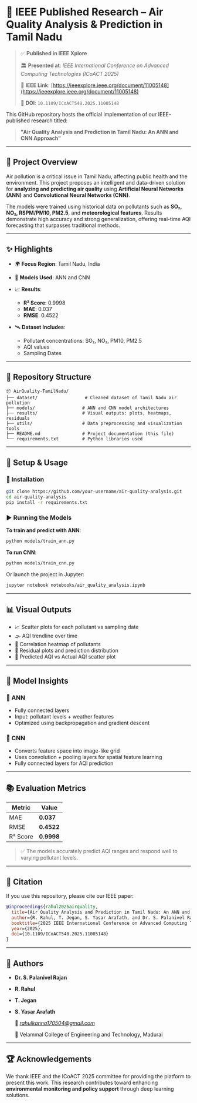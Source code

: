 # 📄 IEEE Published Research – Air Quality Analysis & Prediction in Tamil Nadu

> ✅ **Published in IEEE Xplore**
> 
> 🏛️ **Presented at**: *IEEE International Conference on Advanced Computing Technologies (ICoACT 2025)*
> 
> 🔗 **IEEE Link**: [https://ieeexplore.ieee.org/document/11005148](https://ieeexplore.ieee.org/document/11005148)
> 
> 📄 **DOI**: `10.1109/ICoACT548.2025.11005148`


This GitHub repository hosts the official implementation of our IEEE-published research titled:

> **"Air Quality Analysis and Prediction in Tamil Nadu: An ANN and CNN Approach"**

---

## 🧠 Project Overview

Air pollution is a critical issue in Tamil Nadu, affecting public health and the environment. This project proposes an intelligent and data-driven solution for **analyzing and predicting air quality** using **Artificial Neural Networks (ANN)** and **Convolutional Neural Networks (CNN)**.

The models were trained using historical data on pollutants such as **SO₂, NO₂, RSPM/PM10, PM2.5**, and **meteorological features**. Results demonstrate high accuracy and strong generalization, offering real-time AQI forecasting that surpasses traditional methods.

---

## ✨ Highlights

* 🌍 **Focus Region**: Tamil Nadu, India
* 🤖 **Models Used**: ANN and CNN
* 📈 **Results**:

  * **R² Score**: 0.9998
  * **MAE**: 0.037
  * **RMSE**: 0.4522
* 🛰️ **Dataset Includes**:

  * Pollutant concentrations: SO₂, NO₂, PM10, PM2.5
  * AQI values
  * Sampling Dates

---

## 📁 Repository Structure

```
📦 AirQuality-TamilNadu/
├── dataset/                  # Cleaned dataset of Tamil Nadu air pollution
├── models/                  # ANN and CNN model architectures
├── results/                 # Visual outputs: plots, heatmaps, residuals
├── utils/                   # Data preprocessing and visualization tools
├── README.md                # Project documentation (this file)
└── requirements.txt         # Python libraries used
```

---

## 🧪 Setup & Usage

### 🔧 Installation

```bash
git clone https://github.com/your-username/air-quality-analysis.git
cd air-quality-analysis
pip install -r requirements.txt
```

### ▶️ Running the Models

**To train and predict with ANN**:

```bash
python models/train_ann.py
```

**To run CNN**:

```bash
python models/train_cnn.py
```

Or launch the project in Jupyter:

```bash
jupyter notebook notebooks/air_quality_analysis.ipynb
```

---

## 📊 Visual Outputs

* 📈 Scatter plots for each pollutant vs sampling date
* 🌫️ AQI trendline over time
* 🧮 Correlation heatmap of pollutants
* 🔁 Residual plots and prediction distribution
* 🎯 Predicted AQI vs Actual AQI scatter plot

---

## 🧠 Model Insights

### 🔸 ANN

* Fully connected layers
* Input: pollutant levels + weather features
* Optimized using backpropagation and gradient descent

### 🔸 CNN

* Converts feature space into image-like grid
* Uses convolution + pooling layers for spatial feature learning
* Fully connected layers for AQI prediction

---

## 📚 Evaluation Metrics

| Metric   | Value      |
| -------- | ---------- |
| MAE      | **0.037**  |
| RMSE     | **0.4522** |
| R² Score | **0.9998** |

> ✅ The models accurately predict AQI ranges and respond well to varying pollutant levels.

---

## 📜 Citation

If you use this repository, please cite our IEEE paper:

```bibtex
@inproceedings{rahul2025airquality,
  title={Air Quality Analysis and Prediction in Tamil Nadu: An ANN and CNN Approach},
  author={R. Rahul, T. Jegan, S. Yasar Arafath, and Dr. S. Palanivel Rajan},
  booktitle={2025 IEEE International Conference on Advanced Computing Technologies (ICoACT)},
  year={2025},
  doi={10.1109/ICoACT548.2025.11005148}
}
```

---

## 👥 Authors

* **Dr. S. Palanivel Rajan**
* **R. Rahul**
* **T. Jegan**
* **S. Yasar Arafath**
  
  📧 *[rahulkanna170504@gmail.com](mailto:rahulkanna170504@gmail.com)*
  
  🏫 Velammal College of Engineering and Technology, Madurai

---

## 🏆 Acknowledgements

We thank IEEE and the ICoACT 2025 committee for providing the platform to present this work. This research contributes toward enhancing **environmental monitoring and policy support** through deep learning solutions.
